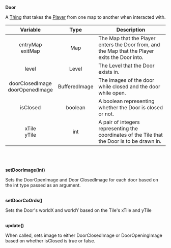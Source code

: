 __Door__

A [Thing](thing.md) that takes the [Player](player.md) from one map to another when interacted with.

|              Variable               |     Type      | Description                                                                                    |
|:-----------------------------------:|:-------------:|------------------------------------------------------------------------------------------------|
|        entryMap<br/>exitMap         |      Map      | The Map that the Player enters the Door from, and the Map that the Player exits the Door into. |
|                level                |     Level     | The Level that the Door exists in.                                                             |
| doorClosedImage<br/>doorOpenedImage | BufferedImage | The images of the door while closed and the door while open.                                   |
|              isClosed               |    boolean    | A boolean representing whether the Door is closed or not.                                      |
|           xTile<br/>yTile           |      int      | A pair of integers representing the coordinates of the Tile that the Door is to be drawn in.   |

\
\
\
__setDoorImage(int)__

Sets the DoorOpenImage and Door ClosedImage for each door based on the int type passed as an argument.

\
__setDoorCoOrds()__

Sets the Door's worldX and worldY based on the Tile's xTile and yTile

\
__update()__

When called, sets image to either DoorClosedImage or DoorOpeningImage based on whether isClosed is true or false.
